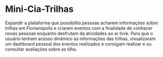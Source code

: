# Mini-Cia-Trilhas
Expandir a plataforma que possibilita pessoas acharem informações sobre trilhas em Florianópolis e criarem eventos com a finalidade de conhecer novas pessoas enquanto desfrutam da atividades ao ar livre. Para que o usuário tenham acesso dinâmico as informações das trilhas, visualizaram um dashboard pessoal dos eventos realizados e consigam realizar e ou consultar avaliações sobre as tilha.
